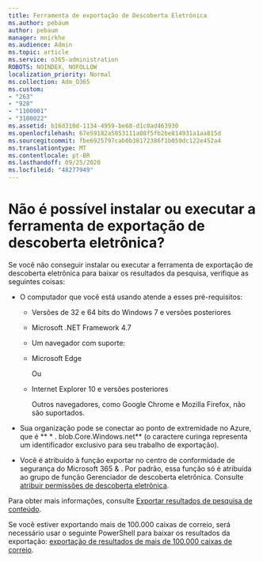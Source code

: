 ```yaml
---
title: Ferramenta de exportação de Descoberta Eletrônica
ms.author: pebaum
author: pebaum
manager: mnirkhe
ms.audience: Admin
ms.topic: article
ms.service: o365-administration
ROBOTS: NOINDEX, NOFOLLOW
localization_priority: Normal
ms.collection: Adm_O365
ms.custom:
- "263"
- "928"
- "1100001"
- "3100022"
ms.assetid: b16d310d-1134-4959-be68-d1c0ad463930
ms.openlocfilehash: 67e59182a5053111a08f5fb2be814931a1aa815d
ms.sourcegitcommit: fbe6925797cab0b38172386f1b059dc122e452a4
ms.translationtype: MT
ms.contentlocale: pt-BR
ms.lasthandoff: 09/25/2020
ms.locfileid: "48277949"
---
```

# <a name="cant-install-or-run-the-ediscovery-export-tool"></a>Não é possível instalar ou executar a ferramenta de exportação de descoberta eletrônica?

Se você não conseguir instalar ou executar a ferramenta de exportação de descoberta eletrônica para baixar os resultados da pesquisa, verifique as seguintes coisas:
  
- O computador que você está usando atende a esses pré-requisitos:

  - Versões de 32 e 64 bits do Windows 7 e versões posteriores

  - Microsoft .NET Framework 4.7

  - Um navegador com suporte:

  - Microsoft Edge

    Ou

  - Internet Explorer 10 e versões posteriores

    Outros navegadores, como Google Chrome e Mozilla Firefox, não são suportados.

- Sua organização pode se conectar ao ponto de extremidade no Azure, que é ** \* . blob.Core.Windows.net** (o caractere curinga representa um identificador exclusivo para seu trabalho de exportação).

- Você é atribuído à função exportar no centro de conformidade de segurança do Microsoft 365 &amp; . Por padrão, essa função só é atribuída ao grupo de função Gerenciador de descoberta eletrônica. Consulte [atribuir permissões de descoberta eletrônica](https://docs.microsoft.com/microsoft-365/compliance/assign-ediscovery-permissions).

Para obter mais informações, consulte [Exportar resultados de pesquisa de conteúdo](https://docs.microsoft.com/microsoft-365/compliance/export-search-results).

Se você estiver exportando mais de 100.000 caixas de correio, será necessário usar o seguinte PowerShell para baixar os resultados da exportação:  [exportação de resultados de mais de 100.000 caixas de correio](https://docs.microsoft.com/microsoft-365/compliance/export-search-results?view=o365-worldwide%23exporting-results-from-more-than-100000-mailboxes).